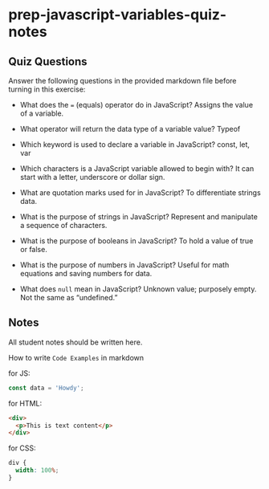 # prep-javascript-variables-quiz-notes

## Quiz Questions

Answer the following questions in the provided markdown file before turning in this exercise:

- What does the `=` (equals) operator do in JavaScript?
  Assigns the value of a variable.

- What operator will return the data type of a variable value?
  Typeof

- Which keyword is used to declare a variable in JavaScript?
  const, let, var

- Which characters is a JavaScript variable allowed to begin with?
  It can start with a letter, underscore or dollar sign.

- What are quotation marks used for in JavaScript?
  To differentiate strings data.

- What is the purpose of strings in JavaScript?
  Represent and manipulate a sequence of characters.

- What is the purpose of booleans in JavaScript?
  To hold a value of true or false.

- What is the purpose of numbers in JavaScript?
  Useful for math equations and saving numbers for data.

- What does `null` mean in JavaScript?
  Unknown value; purposely empty. Not the same as “undefined.”

## Notes

All student notes should be written here.

How to write `Code Examples` in markdown

for JS:

```javascript
const data = 'Howdy';
```

for HTML:

```html
<div>
  <p>This is text content</p>
</div>
```

for CSS:

```css
div {
  width: 100%;
}
```
